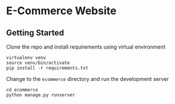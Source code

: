 # E-Commerce Website

## Getting Started 

Clone the repo and install requirements using virtual environment
```
virtualenv venv
source venv/bin/activate
pip install -r requirements.txt
```
Change to the `ecommerce` directory and run the development server
```
cd ecommerce
python manage.py runserver
```

```
